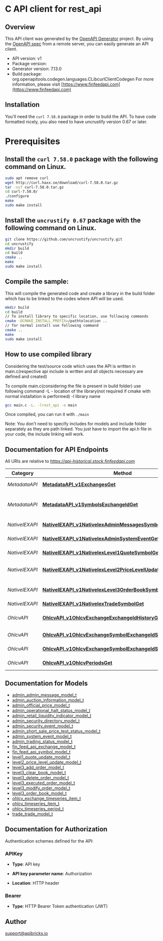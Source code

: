# C API client for rest_api

## Overview
This API client was generated by the [OpenAPI Generator](https://openapi-generator.tech) project. By using the [OpenAPI spec](https://openapis.org) from a remote server, you can easily generate an API client.

- API version: v1
- Package version: 
- Generator version: 7.13.0
- Build package: org.openapitools.codegen.languages.CLibcurlClientCodegen
For more information, please visit [https://www.finfeedapi.com](https://www.finfeedapi.com)

## Installation
You'll need the `curl 7.58.0` package in order to build the API. To have code formatted nicely, you also need to have uncrustify version 0.67 or later.

# Prerequisites

## Install the `curl 7.58.0` package with the following command on Linux.
```bash
sudo apt remove curl
wget http://curl.haxx.se/download/curl-7.58.0.tar.gz
tar -xvf curl-7.58.0.tar.gz
cd curl-7.58.0/
./configure
make
sudo make install
```
## Install the `uncrustify 0.67` package with the following command on Linux.
```bash
git clone https://github.com/uncrustify/uncrustify.git
cd uncrustify
mkdir build
cd build
cmake ..
make
sudo make install
```

## Compile the sample:
This will compile the generated code and create a library in the build folder which has to be linked to the codes where API will be used.
```bash
mkdir build
cd build
// To install library to specific location, use following commands
cmake -DCMAKE_INSTALL_PREFIX=/pathtolocation ..
// for normal install use following command
cmake ..
make
sudo make install
```
## How to use compiled library
Considering the test/source code which uses the API is written in main.c(respective api include is written and all objects necessary are defined and created)

To compile main.c(considering the file is present in build folder) use following command
-L - location of the library(not required if cmake with normal installation is performed)
-l library name
```bash
gcc main.c -L. -lrest_api -o main
```
Once compiled, you can run it with ``` ./main ```

Note: You don't need to specify includes for models and include folder separately as they are path linked. You just have to import the api.h file in your code, the include linking will work.

## Documentation for API Endpoints

All URIs are relative to *https://api-historical.stock.finfeedapi.com*

Category | Method | HTTP request | Description
------------ | ------------- | ------------- | -------------
*MetadataAPI* | [**MetadataAPI_v1ExchangesGet**](docs/MetadataAPI.md#MetadataAPI_v1ExchangesGet) | **GET** /v1/exchanges | List of exchanges
*MetadataAPI* | [**MetadataAPI_v1SymbolsExchangeIdGet**](docs/MetadataAPI.md#MetadataAPI_v1SymbolsExchangeIdGet) | **GET** /v1/symbols/{exchange_id} | List of symbols for the exchange
*NativeIEXAPI* | [**NativeIEXAPI_v1NativeIexAdminMessagesSymbolGet**](docs/NativeIEXAPI.md#NativeIEXAPI_v1NativeIexAdminMessagesSymbolGet) | **GET** /v1/native/iex/admin/messages/{symbol} | Get Admin Messages
*NativeIEXAPI* | [**NativeIEXAPI_v1NativeIexAdminSystemEventGet**](docs/NativeIEXAPI.md#NativeIEXAPI_v1NativeIexAdminSystemEventGet) | **GET** /v1/native/iex/admin/system-event | Get System Events
*NativeIEXAPI* | [**NativeIEXAPI_v1NativeIexLevel1QuoteSymbolGet**](docs/NativeIEXAPI.md#NativeIEXAPI_v1NativeIexLevel1QuoteSymbolGet) | **GET** /v1/native/iex/level1-quote/{symbol} | Get Level-1 Quotes
*NativeIEXAPI* | [**NativeIEXAPI_v1NativeIexLevel2PriceLevelUpdateSymbolGet**](docs/NativeIEXAPI.md#NativeIEXAPI_v1NativeIexLevel2PriceLevelUpdateSymbolGet) | **GET** /v1/native/iex/level2-price-level-update/{symbol} | Get Level-2 Price Level Book
*NativeIEXAPI* | [**NativeIEXAPI_v1NativeIexLevel3OrderBookSymbolGet**](docs/NativeIEXAPI.md#NativeIEXAPI_v1NativeIexLevel3OrderBookSymbolGet) | **GET** /v1/native/iex/level3-order-book/{symbol} | Get Level-3 Order Book
*NativeIEXAPI* | [**NativeIEXAPI_v1NativeIexTradeSymbolGet**](docs/NativeIEXAPI.md#NativeIEXAPI_v1NativeIexTradeSymbolGet) | **GET** /v1/native/iex/trade/{symbol} | Get Trades
*OhlcvAPI* | [**OhlcvAPI_v1OhlcvExchangeExchangeIdHistoryGet**](docs/OhlcvAPI.md#OhlcvAPI_v1OhlcvExchangeExchangeIdHistoryGet) | **GET** /v1/ohlcv/exchange/{exchange_id}/history | Historical data by exchange
*OhlcvAPI* | [**OhlcvAPI_v1OhlcvExchangeSymbolExchangeIdSymbolIdHistoryGet**](docs/OhlcvAPI.md#OhlcvAPI_v1OhlcvExchangeSymbolExchangeIdSymbolIdHistoryGet) | **GET** /v1/ohlcv/exchange-symbol/{exchange_id}/{symbol_id}/history | Historical data
*OhlcvAPI* | [**OhlcvAPI_v1OhlcvExchangeSymbolExchangeIdSymbolIdLatestGet**](docs/OhlcvAPI.md#OhlcvAPI_v1OhlcvExchangeSymbolExchangeIdSymbolIdLatestGet) | **GET** /v1/ohlcv/exchange-symbol/{exchange_id}/{symbol_id}/latest | Latest data
*OhlcvAPI* | [**OhlcvAPI_v1OhlcvPeriodsGet**](docs/OhlcvAPI.md#OhlcvAPI_v1OhlcvPeriodsGet) | **GET** /v1/ohlcv/periods | List all periods


## Documentation for Models

 - [admin_admin_message_model_t](docs/admin_admin_message_model.md)
 - [admin_auction_information_model_t](docs/admin_auction_information_model.md)
 - [admin_official_price_model_t](docs/admin_official_price_model.md)
 - [admin_operational_halt_status_model_t](docs/admin_operational_halt_status_model.md)
 - [admin_retail_liquidity_indicator_model_t](docs/admin_retail_liquidity_indicator_model.md)
 - [admin_security_directory_model_t](docs/admin_security_directory_model.md)
 - [admin_security_event_model_t](docs/admin_security_event_model.md)
 - [admin_short_sale_price_test_status_model_t](docs/admin_short_sale_price_test_status_model.md)
 - [admin_system_event_model_t](docs/admin_system_event_model.md)
 - [admin_trading_status_model_t](docs/admin_trading_status_model.md)
 - [fin_feed_api_exchange_model_t](docs/fin_feed_api_exchange_model.md)
 - [fin_feed_api_symbol_model_t](docs/fin_feed_api_symbol_model.md)
 - [level1_quote_update_model_t](docs/level1_quote_update_model.md)
 - [level2_price_level_update_model_t](docs/level2_price_level_update_model.md)
 - [level3_add_order_model_t](docs/level3_add_order_model.md)
 - [level3_clear_book_model_t](docs/level3_clear_book_model.md)
 - [level3_delete_order_model_t](docs/level3_delete_order_model.md)
 - [level3_executed_order_model_t](docs/level3_executed_order_model.md)
 - [level3_modify_order_model_t](docs/level3_modify_order_model.md)
 - [level3_order_book_model_t](docs/level3_order_book_model.md)
 - [ohlcv_exchange_timeseries_item_t](docs/ohlcv_exchange_timeseries_item.md)
 - [ohlcv_timeseries_item_t](docs/ohlcv_timeseries_item.md)
 - [ohlcv_timeseries_period_t](docs/ohlcv_timeseries_period.md)
 - [trade_trade_model_t](docs/trade_trade_model.md)


## Documentation for Authorization


Authentication schemes defined for the API:
### APIKey

- **Type**: API key

- **API key parameter name**: Authorization
- **Location**: HTTP header

### Bearer


- **Type**: HTTP Bearer Token authentication (JWT)


## Author

support@apibricks.io

